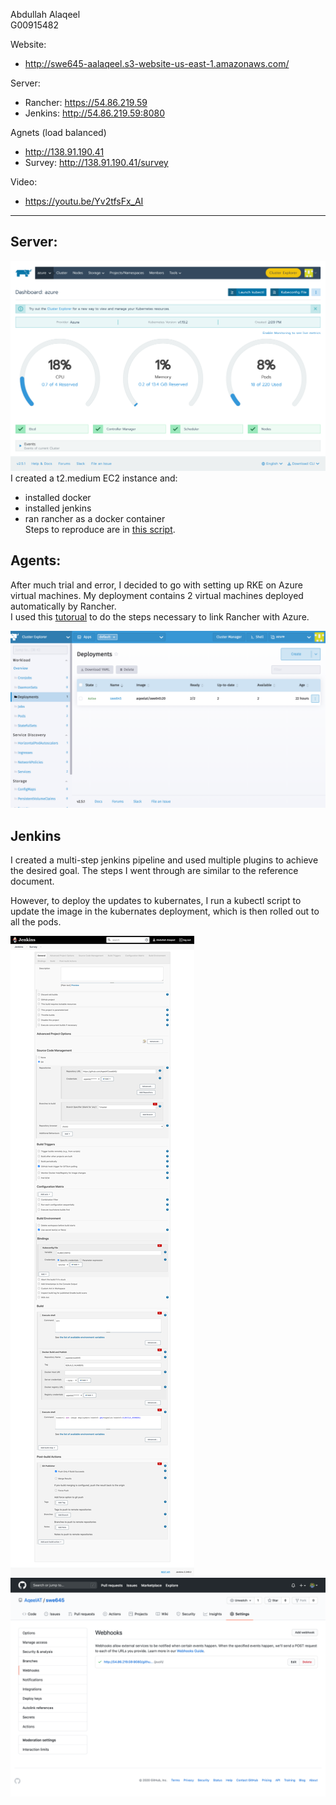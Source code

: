 Abdullah Alaqeel  
G00915482

Website:
* http://swe645-aalaqeel.s3-website-us-east-1.amazonaws.com/  

Server:
* Rancher: https://54.86.219.59
* Jenkins: http://54.86.219.59:8080  

Agnets (load balanced)  
* http://138.91.190.41
* Survey: http://138.91.190.41/survey

Video:  
* https://youtu.be/Yv2tfsFx_AI

---

## Server:
![Cluster](cluster.png)
I created a t2.medium EC2 instance and:
* installed docker
* installed jenkins
* ran rancher as a docker container  
Steps to reproduce are in [this script](server.sh).


## Agents:
After much trial and error, I decided to go with setting up RKE on Azure virtual machines. My deployment contains 2 virtual machines deployed automatically by Rancher.   
I used this [tutorual](https://docs.microsoft.com/en-gb/azure/active-directory/develop/howto-create-service-principal-portal) to do the steps necessary to link Rancher with Azure.  

![Deployments](deployments.png)

## Jenkins
I created a multi-step jenkins pipeline and used multiple plugins to achieve the desired goal. The steps I went through are similar to the reference document.

However, to deploy the updates to kubernates, I run a kubectl script to update the image in the kubernates deployment, which is then rolled out to all the pods.

![Jenkins Build Config](JenkinsBuildConfig.png)
![Web Hook](webhook.png)
